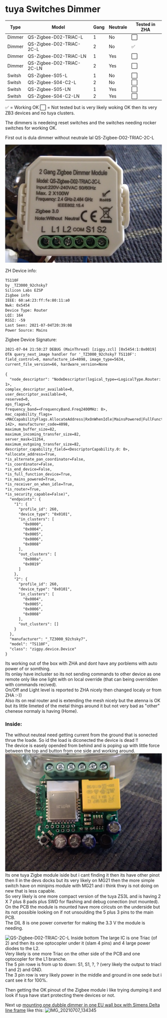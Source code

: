 # tuya Switches Dimmer

| Type | Model | Gang | Neutrale | Tested in ZHA |
|-|-|-|-|-|
| Dimmer | QS-Zigbee-D02-TRIAC-L | 1 | No | ⬜ |
| Dimmer | QS-Zigbee-D02-TRIAC-2C-L | 2 | No | ✅ |
| Dimmer | QS-Zigbee-D02-TRIAC-LN | 1 | Yes | ⬜ |
| Dimmer | QS-Zigbee-D02-TRIAC-2C-LN | 2 | Yes | ⬜ |
| Switsh | QS-Zigbee-S05-L | 1 | No | ⬜ |
| Switsh | QS-Zigbee-S04-C2-L | 2 | No | ⬜ |
| Switsh | QS-Zigbee-S05-LN | 1 | Yes | ⬜ |
| Switsh | QS-Zigbee-S04-C2-LN | 2 | Yes | ⬜ |

✅ = Working OK ⬜ = Not tested but is very likely woking OK then its very ZB3 devices and no tuya clusters.

The dimmers is needeing reset switches and the switches needing rocker switches for working OK.  

First out is dula dimmer without neutrale lal QS-Zigbee-D02-TRIAC-2C-L

![QS-Zigbee-D02-TRIAC-2C-L Front](IMG_20210705_122918.jpg)


ZH Device info:
```
TS110F
by _TZ3000_92chsky7
Silicon Labs EZSP
Zigbee info
IEEE: 60:a4:23:ff:fe:80:11:a0
Nwk: 0x5454
Device Type: Router
LQI: 164
RSSI: -59
Last Seen: 2021-07-04T20:39:08
Power Source: Mains
```

Zigbee Device Signature:
```
2021-07-04 21:50:27 DEBUG (MainThread) [zigpy.zcl] [0x5454:1:0x0019] OTA query_next_image handler for '_TZ3000_92chsky7 TS110F': field_control=0, manufacture_id=4098, image_type=5634, current_file_version=66, hardware_version=None

{
  "node_descriptor": "NodeDescriptor(logical_type=<LogicalType.Router: 1>, 
complex_descriptor_available=0, 
user_descriptor_available=0, 
reserved=0, 
aps_flags=0, 
frequency_band=<FrequencyBand.Freq2400MHz: 8>, 
mac_capability_flags=<MACCapabilityFlags.AllocateAddress|RxOnWhenIdle|MainsPowered|FullFunctionDevice: 142>, manufacturer_code=4098, 
maximum_buffer_size=82, 
maximum_incoming_transfer_size=82, 
server_mask=11264, 
maximum_outgoing_transfer_size=82, 
descriptor_capability_field=<DescriptorCapability.0: 0>, 
*allocate_address=True, 
*is_alternate_pan_coordinator=False, 
*is_coordinator=False, 
*is_end_device=False, 
*is_full_function_device=True, 
*is_mains_powered=True, 
*is_receiver_on_when_idle=True, 
*is_router=True, 
*is_security_capable=False)",
  "endpoints": {
    "1": {
      "profile_id": 260,
      "device_type": "0x0101",
      "in_clusters": [
        "0x0000",
        "0x0004",
        "0x0005",
        "0x0006",
        "0x0008"
      ],
      "out_clusters": [
        "0x000a",
        "0x0019"
      ]
    },
    "2": {
      "profile_id": 260,
      "device_type": "0x0101",
      "in_clusters": [
        "0x0004",
        "0x0005",
        "0x0006",
        "0x0008"
      ],
      "out_clusters": []
    }
  },
  "manufacturer": "_TZ3000_92chsky7",
  "model": "TS110F",
  "class": "zigpy.device.Device"
}
```
Its working out of the box with ZHA and dont have any porblems with auto power of or somthing.  
Its onlay have incluster so its not sending commands to other device as one remote only like one light with on local override (that can being overridden with commands recived).  
On/Off and Light level is reported to ZHA nicely then changed localy or from ZHA :-))  
Also its on real router and is extending the mesh nicely but the atenna is OK but its little limeted of the metal things around it but not very bad as "other" chenese normaly is having (Home).  
### Inside:
The without neuteal need getting current from the ground that is sonected thrue the loade. So id the load is diconected the device is dead !!  
The device is easely opended from behind and is poping up with little force between the top and button from one side and working around.
![QS-Zigbee-D02-TRIAC-2C-L Inside top](IMG_20210704_162722.jpg)
Its one tuya Zigbe module iside but i cant finding it then its have other pinot then ll in the devs docks but its very likely on MG21 then the more simple switch have on minipins module with MG21 and i think thwy is not doing on new that is less capable.  
So very likely is one more compact version of the tuya ZS3L and is having 2 X 7 plus 8 pads plus SWD for flashing and debug conection (not mounted).  
On the PCB the module is mounted have more ciricuts on the underside but its not possible looking on if not unsoulding the 5 plus 3 pins to the main PCB.  
The DIL 8 is one power converter for making the 3.3 V the module is needing.

![QS-Zigbee-D02-TRIAC-2C-L Inside bottom](IMG_20210704_162748.jpg)
The large IC is one Triac (of 2) and then its one optocopler under it (slam 4 pins) and 4 large power diodes to the L2.  
Very likely is one more Triac on the other side of the PCB and one optocopler for the L1 branche.  
The 5 pin rowe is from up to down: S1, S1, ?, ? (very likely the output to triacl 1 and 2) and GND.  
The 3 pin row is very likely power in the middle and ground in one sede but i cant see it for 100%.  
   
Then getting the OK pinout of the Zigbee module i like trying dumping it and look if tuya have start protecting there devices or not.
  
Next up [mounting one dubble dimmer in one EU wall box with Simens Delta line frame](/DELTA%20_Line/README.md) like this:
![IMG_20210707_134345](https://user-images.githubusercontent.com/49618193/124782721-bc9b5a00-df44-11eb-8dab-d805954b4004.jpg)

